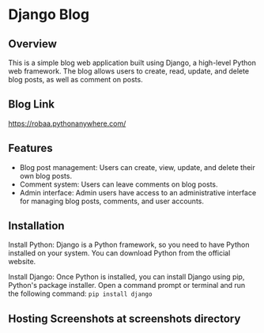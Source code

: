 # Django Blog

## Overview

This is a simple blog web application built using Django, a high-level Python web framework. The blog allows users to create, read, update, and delete blog posts, as well as comment on posts.
## Blog Link  
https://robaa.pythonanywhere.com/


## Features
- Blog post management: Users can create, view, update, and delete their own blog posts.
- Comment system: Users can leave comments on blog posts.
- Admin interface: Admin users have access to an administrative interface for managing blog posts, comments, and user accounts.

## Installation
Install Python: Django is a Python framework, so you need to have Python installed on your system. You can download Python from the official website.

Install Django: Once Python is installed, you can install Django using pip, Python's package installer. Open a command prompt or terminal and run the following command:
  `pip install django`


## Hosting Screenshots at screenshots directory
